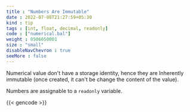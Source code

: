 ```yaml
---
title : "Numbers Are Immutable"
date : 2022-07-08T21:27:59+05:30
kind : tip 
tags : [int, float, decimal, readonly] 
code : ["numerical.bal"] 
weight : 0506050001 
size : "small"
disableNavChevron : true 
seeMore : false
---
```


Numerical value don't have a storage identity, hence they are Inherently immutable (once created, it can't be change the content of the value). 

Numbers are assignable to a `readonly` variable.

<!--more-->

{{< gencode >}}